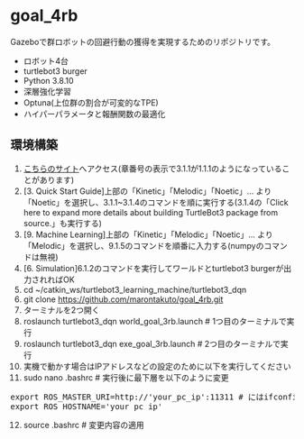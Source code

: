 # goal_4rb

Gazeboで群ロボットの回避行動の獲得を実現するためのリポジトリです。
- ロボット4台
- turtlebot3 burger
- Python 3.8.10
- 深層強化学習
- Optuna(上位群の割合が可変的なTPE)
- ハイパーパラメータと報酬関数の最適化


## 環境構築
1. [こちらのサイト](https://emanual.robotis.com/docs/en/platform/turtlebot3/quick-start/)へアクセス(章番号の表示で3.1.1が1.1.1のようになっていることがあります)
2. [3. Quick Start Guide]上部の「Kinetic」「Melodic」「Noetic」... より「Noetic」を選択し、3.1.1~3.1.4のコマンドを順に実行する(3.1.4の「Click here to expand more details about building TurtleBot3 package from source.」も実行する)
3. [9. Machine Learning]上部の「Kinetic」「Melodic」「Noetic」... より「Melodic」を選択し、9.1.5のコマンドを順番に入力する(numpyのコマンドは無視)
4. [6. Simulation]6.1.2のコマンドを実行してワールドとturtlebot3 burgerが出力されればOK
5. cd ~/catkin_ws/turtlebot3_learning_machine/turtlebot3_dqn
6. git clone https://github.com/marontakuto/goal_4rb.git
7. ターミナルを2つ開く
8. roslaunch turtlebot3_dqn world_goal_3rb.launch # 1つ目のターミナルで実行
9. roslaunch turtlebot3_dqn exe_goal_3rb.launch # 2つ目のターミナルで実行
10. 実機で動かす場合はIPアドレスなどの設定のために以下を実行してください
11. sudo nano .bashrc # 実行後に最下層を以下のように変更
<pre>
export ROS_MASTER_URI=http://'your_pc_ip':11311 # <your_pc_ip>にはifconfigを実行して確認した「wl...:」のIPアドレスを入力
export ROS_HOSTNAME='your_pc_ip'
</pre>
12. source .bashrc # 変更内容の適用
